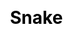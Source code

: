 ---
title: Snake
layout: zodiac/single
description: Zodiac information - Snake.
js: ["js/luck/constellation/single.js"]
css: ["css/luck/constellation/single.css"]
---